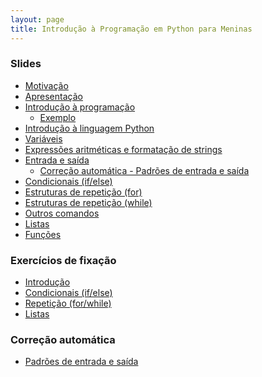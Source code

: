 ```yaml
---
layout: page
title: Introdução à Programação em Python para Meninas
---
```


### Slides

- [Motivação](https://docs.google.com/presentation/d/1L70pAPrIstAOukWUIAEPKGXnzVXo46hV4m6BVAWkdnY/edit)
- [Apresentação](0-apresentacao)
- [Introdução à programação](00a-intro-programacao)
   - [Exemplo](0-scratch-python)
- [Introdução à linguagem Python](00b-intro-python)
- [Variáveis](01a-variaveis)
- [Expressões aritméticas e formatação de strings](01b-expressoes)
- [Entrada e saída](01c-entrada-saida)
   - [Correção automática - Padrões de entrada e saída](01d-entrada-saida-correcao)
- [Condicionais (if/else)](02-if-else)
- [Estruturas de repetição (for)](03a-repeticao)
- [Estruturas de repetição (while)](03b-repeticao)
- [Outros comandos](03c-repeticao)
- [Listas](04-listas)
- [Funções](https://docs.google.com/presentation/d/1WwM1eyjoHY1AjlFB-QMLRkpf282d8reQ_gSj32hWo-k/edit)

<!--
- [Listas](https://docs.google.com/presentation/d/1CwoiceFgppt3yvQ5udZ4GjHmx9WY7ORTbUjNfC-asrs/edit)
- [Strings](https://docs.google.com/presentation/d/189Y5hcDkxrv_O_MBbK816_ERWpE4hQMJIeLS3OFrNAQ/edit)
- [Dicionários](https://docs.google.com/presentation/d/1nUkODdvlRfckESn8dOYoD-LUw8qMPGvX7H30NsnToos/edit)
- [Matrizes](https://docs.google.com/presentation/d/1uqPeYzrX8k_jQJSxAdn5zwnX4agrADUbwHzgZXJtbIo/edit)
- [Ordenação](https://docs.google.com/presentation/d/1iLvHy1G085masAq-_qO2Ml4hMOSCcYEmruCf_gW2U_Y/edit)
- [Busca binária](https://docs.google.com/presentation/d/1BEviB3aF6jBwchBOq7UxBt13fbA1NxWcFFUvUpPTZAo/edit)
-->

### Exercícios de fixação

- [Introdução](ex-introducao)
- [Condicionais (if/else)](ex-if)
- [Repetição (for/while)](ex-for-while)
- [Listas](ex-listas)

### Correção automática

- [Padrões de entrada e saída](01d-entrada-saida-correcao)

<!--
- [Listas](ex-listas)
-->

<!--
- [Estruturas de repetição (while/for)](https://docs.google.com/presentation/d/1fIC4ntPE-z-rJNGRwaMYT6U64yitrdRe7SORdhAXNDo/edit?usp=sharing)
-->
